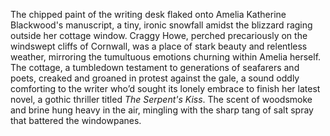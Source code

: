 The chipped paint of the writing desk flaked onto Amelia Katherine Blackwood's manuscript, a tiny, ironic snowfall amidst the blizzard raging outside her cottage window.  Craggy Howe, perched precariously on the windswept cliffs of Cornwall, was a place of stark beauty and relentless weather, mirroring the tumultuous emotions churning within Amelia herself.  The cottage, a tumbledown testament to generations of seafarers and poets, creaked and groaned in protest against the gale, a sound oddly comforting to the writer who’d sought its lonely embrace to finish her latest novel, a gothic thriller titled *The Serpent's Kiss*.  The scent of woodsmoke and brine hung heavy in the air, mingling with the sharp tang of salt spray that battered the windowpanes.
